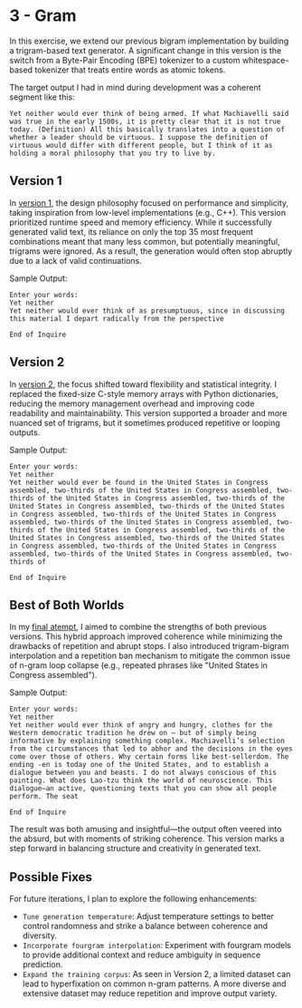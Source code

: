 # 3 - Gram

In this exercise, we extend our previous bigram implementation by building a trigram-based text generator. A significant change in this version is the switch from a Byte-Pair Encoding (BPE) tokenizer to a custom whitespace-based tokenizer that treats entire words as atomic tokens.

The target output I had in mind during development was a coherent segment like this:
```
Yet neither would ever think of being armed. If what Machiavelli said was true in the early 1500s, it is pretty clear that it is not true today. (Definition) All this basically translates into a question of whether a leader should be virtuous. I suppose the definition of virtuous would differ with different people, but I think of it as holding a moral philosophy that you try to live by.
```

## Version 1
In [version 1](3-gram.py), the design philosophy focused on performance and simplicity, taking inspiration from low-level implementations (e.g., C++). This version prioritized runtime speed and memory efficiency. While it successfully generated valid text, its reliance on only the top 35 most frequent combinations meant that many less common, but potentially meaningful, trigrams were ignored. As a result, the generation would often stop abruptly due to a lack of valid continuations.

Sample Output:
```
Enter your words:
Yet neither
Yet neither would ever think of as presumptuous, since in discussing this material I depart radically from the perspective

End of Inquire
```
## Version 2
In [version 2](3-gram-1.py), the focus shifted toward flexibility and statistical integrity. I replaced the fixed-size C-style memory arrays with Python dictionaries, reducing the memory management overhead and improving code readability and maintainability. This version supported a broader and more nuanced set of trigrams, but it sometimes produced repetitive or looping outputs.

Sample Output:
```
Enter your words:
Yet neither
Yet neither would ever be found in the United States in Congress assembled, two-thirds of the United States in Congress assembled, two-thirds of the United States in Congress assembled, two-thirds of the United States in Congress assembled, two-thirds of the United States in Congress assembled, two-thirds of the United States in Congress assembled, two-thirds of the United States in Congress assembled, two-thirds of the United States in Congress assembled, two-thirds of the United States in Congress assembled, two-thirds of the United States in Congress assembled, two-thirds of the United States in Congress assembled, two-thirds of the United States in Congress assembled, two-thirds of

End of Inquire
```
## Best of Both Worlds
In my [final atempt](3-gram-2.py), I aimed to combine the strengths of both previous versions. This hybrid approach improved coherence while minimizing the drawbacks of repetition and abrupt stops. I also introduced trigram-bigram interpolation and a repetition ban mechanism to mitigate the common issue of n-gram loop collapse (e.g., repeated phrases like "United States in Congress assembled").

Sample Output:
```
Enter your words:
Yet neither
Yet neither would ever think of angry and hungry, clothes for the Western democratic tradition he drew on — but of simply being informative by explaining something complex. Machiavelli’s selection from the circumstances that led to abhor and the decisions in the eyes come over those of others. Why certain forms like best-sellerdom. The ending -en is today one of the United States, and to establish a dialogue between you and beasts. I do not always conscious of this painting. What does Lao-tzu think the world of neuroscience. This dialogue—an active, questioning texts that you can show all people perform. The seat

End of Inquire
```
The result was both amusing and insightful—the output often veered into the absurd, but with moments of striking coherence. This version marks a step forward in balancing structure and creativity in generated text.

## Possible Fixes

For future iterations, I plan to explore the following enhancements:

 - `Tune generation temperature`: Adjust temperature settings to better control randomness and strike a balance between coherence and diversity.
 - `Incorporate fourgram interpolation`: Experiment with fourgram models to provide additional context and reduce ambiguity in sequence prediction.
 - `Expand the training corpus`: As seen in Version 2, a limited dataset can lead to hyperfixation on common n-gram patterns. A more diverse and extensive dataset may reduce repetition and improve output variety.